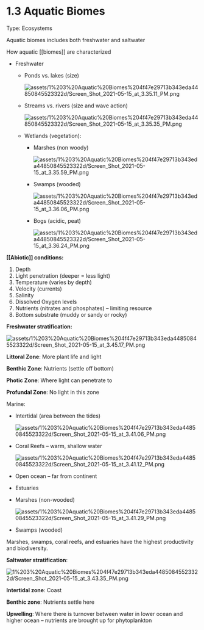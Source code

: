 # 1.3 Aquatic Biomes

Type: Ecosystems

Aquatic biomes includes both freshwater and saltwater

How aquatic [[biomes]] are characterized

- Freshwater
    - Ponds vs. lakes (size)

        ![assets/1%203%20Aquatic%20Biomes%204f47e29713b343eda44850845523322d/Screen_Shot_2021-05-15_at_3.35.11_PM.png](Screen_Shot_2021-05-15_at_3.35.11_PM.png)

    - Streams vs. rivers (size and wave action)

        ![assets/1%203%20Aquatic%20Biomes%204f47e29713b343eda44850845523322d/Screen_Shot_2021-05-15_at_3.35.35_PM.png](Screen_Shot_2021-05-15_at_3.35.35_PM.png)

    - Wetlands (vegetation):
        - Marshes (non woody)

            ![assets/1%203%20Aquatic%20Biomes%204f47e29713b343eda44850845523322d/Screen_Shot_2021-05-15_at_3.35.59_PM.png](Screen_Shot_2021-05-15_at_3.35.59_PM.png)

        - Swamps (wooded)

            ![assets/1%203%20Aquatic%20Biomes%204f47e29713b343eda44850845523322d/Screen_Shot_2021-05-15_at_3.36.06_PM.png](Screen_Shot_2021-05-15_at_3.36.06_PM.png)

        - Bogs (acidic, peat)

            ![assets/1%203%20Aquatic%20Biomes%204f47e29713b343eda44850845523322d/Screen_Shot_2021-05-15_at_3.36.24_PM.png](Screen_Shot_2021-05-15_at_3.36.24_PM.png)

**[[Abiotic]] conditions:**

1. Depth
2. Light penetration (deeper = less light)
3. Temperature (varies by depth)
4. Velocity (currents)
5. Salinity
6. Dissolved Oxygen levels
7. Nutrients (nitrates and phosphates) – limiting resource
8. Bottom substrate (muddy or sandy or rocky)

**Freshwater stratification:**

![assets/1%203%20Aquatic%20Biomes%204f47e29713b343eda44850845523322d/Screen_Shot_2021-05-15_at_3.45.17_PM.png](Screen_Shot_2021-05-15_at_3.45.17_PM.png)

**Littoral Zone**: More plant life and light

**Benthic Zone**: Nutrients (settle off bottom)

**Photic Zone**: Where light can penetrate to

**Profundal Zone**: No light in this zone

Marine:

- Intertidal (area between the tides)

    ![assets/1%203%20Aquatic%20Biomes%204f47e29713b343eda44850845523322d/Screen_Shot_2021-05-15_at_3.41.06_PM.png](Screen_Shot_2021-05-15_at_3.41.06_PM.png)

- Coral Reefs – warm, shallow water

    ![assets/1%203%20Aquatic%20Biomes%204f47e29713b343eda44850845523322d/Screen_Shot_2021-05-15_at_3.41.12_PM.png](Screen_Shot_2021-05-15_at_3.41.12_PM.png)

- Open ocean – far from continent
- Estuaries
- Marshes (non-wooded)

    ![assets/1%203%20Aquatic%20Biomes%204f47e29713b343eda44850845523322d/Screen_Shot_2021-05-15_at_3.41.29_PM.png](Screen_Shot_2021-05-15_at_3.41.29_PM.png)

- Swamps (wooded)

Marshes, swamps, coral reefs, and estuaries have the highest productivity and biodiversity.

**Saltwater stratification**:

![1%203%20Aquatic%20Biomes%204f47e29713b343eda44850845523322d/Screen_Shot_2021-05-15_at_3.43.35_PM.png](Screen_Shot_2021-05-15_at_3.43.35_PM.png)

**Intertidal zone**: Coast

**Benthic zone**: Nutrients settle here

**Upwelling**: Where there is turnover between water in lower ocean and higher ocean – nutrients are brought up for phytoplankton